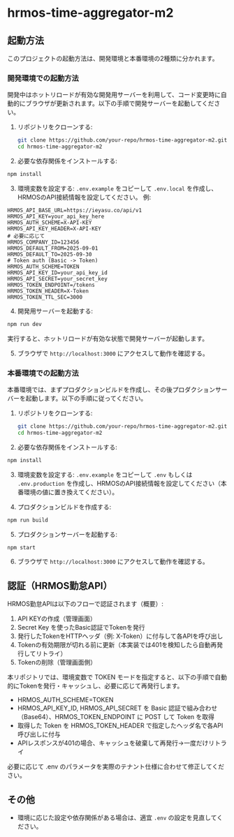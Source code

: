 # hrmos-time-aggregator-m2

## 起動方法

このプロジェクトの起動方法は、開発環境と本番環境の2種類に分かれます。

### 開発環境での起動方法

開発中はホットリロードが有効な開発用サーバーを利用して、コード変更時に自動的にブラウザが更新されます。以下の手順で開発サーバーを起動してください。

1. リポジトリをクローンする:
   ```sh
   git clone https://github.com/your-repo/hrmos-time-aggregator-m2.git
   cd hrmos-time-aggregator-m2
   ```

2. 必要な依存関係をインストールする:
```sh
npm install
```

3. 環境変数を設定する:
`.env.example` をコピーして `.env.local` を作成し、HRMOSのAPI接続情報を設定してください。
例:

```
HRMOS_API_BASE_URL=https://ieyasu.co/api/v1
HRMOS_API_KEY=your_api_key_here
HRMOS_AUTH_SCHEME=X-API-KEY
HRMOS_API_KEY_HEADER=X-API-KEY
# 必要に応じて
HRMOS_COMPANY_ID=123456
HRMOS_DEFAULT_FROM=2025-09-01
HRMOS_DEFAULT_TO=2025-09-30
# Token auth (Basic -> Token)
HRMOS_AUTH_SCHEME=TOKEN
HRMOS_API_KEY_ID=your_api_key_id
HRMOS_API_SECRET=your_secret_key
HRMOS_TOKEN_ENDPOINT=/tokens
HRMOS_TOKEN_HEADER=X-Token
HRMOS_TOKEN_TTL_SEC=3000
```

4. 開発用サーバーを起動する:
```sh
npm run dev
```
   実行すると、ホットリロードが有効な状態で開発サーバーが起動します。

5. ブラウザで `http://localhost:3000` にアクセスして動作を確認する。

### 本番環境での起動方法

本番環境では、まずプロダクションビルドを作成し、その後プロダクションサーバーを起動します。以下の手順に従ってください。

1. リポジトリをクローンする:
   ```sh
   git clone https://github.com/your-repo/hrmos-time-aggregator-m2.git
   cd hrmos-time-aggregator-m2
   ```

2. 必要な依存関係をインストールする:
```sh
npm install
```

3. 環境変数を設定する:
  `.env.example` をコピーして `.env` もしくは `.env.production` を作成し、HRMOSのAPI接続情報を設定してください（本番環境の値に置き換えてください）。

4. プロダクションビルドを作成する:
```sh
npm run build
```

5. プロダクションサーバーを起動する:
```sh
npm start
```

6. ブラウザで `http://localhost:3000` にアクセスして動作を確認する。

## 認証（HRMOS勤怠API）

HRMOS勤怠APIは以下のフローで認証されます（概要）:
1. API KEYの作成（管理画面）
2. Secret Key を使ったBasic認証でTokenを発行
3. 発行したTokenをHTTPヘッダ（例: X-Token）に付与して各APIを呼び出し
4. Tokenの有効期限が切れる前に更新（本実装では401を検知したら自動再発行してリトライ）
5. Tokenの削除（管理画面側）

本リポジトリでは、環境変数で TOKEN モードを指定すると、以下の手順で自動的にTokenを発行・キャッシュし、必要に応じて再発行します。
- HRMOS_AUTH_SCHEME=TOKEN
- HRMOS_API_KEY_ID, HRMOS_API_SECRET を Basic 認証で組み合わせ（Base64）、HRMOS_TOKEN_ENDPOINT に POST して Token を取得
- 取得した Token を HRMOS_TOKEN_HEADER で指定したヘッダ名で各API呼び出しに付与
- APIレスポンスが401の場合、キャッシュを破棄して再発行→一度だけリトライ

必要に応じて .env のパラメータを実際のテナント仕様に合わせて修正してください。

## その他

- 環境に応じた設定や依存関係がある場合は、適宜 `.env` の設定を見直してください。
